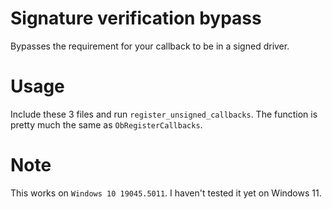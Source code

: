 # Signature verification bypass
Bypasses the requirement for your callback to be in a signed driver.
# Usage
Include these 3 files and run `register_unsigned_callbacks`. The function is pretty much the same as `ObRegisterCallbacks`.
# Note
This works on `Windows 10 19045.5011`. I haven't tested it yet on Windows 11.
